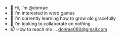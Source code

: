 - 👋 Hi, I’m @donrae
- 👀 I’m interested in word games
- 🌱 I’m currently learning how to grow old gracefully 
- 💞️ I’m looking to collaborate on nothing
- 📫 How to reach me ... donrae060@gmail.com

<!---
donrae/donrae is a ✨ special ✨ repository because its `README.md` (this file) appears on your GitHub profile.
You can click the Preview link to take a look at your changes.
--->
